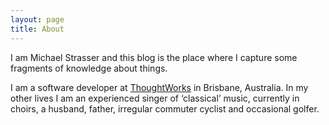 ```yaml
---
layout: page
title: About
---
```


I am Michael Strasser and this blog is the place where I capture
some fragments of knowledge about things.

I am a software developer at [ThoughtWorks](https://thoughtworks.com/)
in Brisbane, Australia. In my other lives I am an experienced singer
of ‘classical’ music, currently in choirs, a husband, father, irregular
commuter cyclist and occasional golfer.
